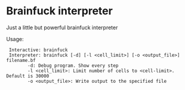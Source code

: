 # Brainfuck interpreter
Just a little but powerful brainfuck interpreter

Usage: 
   

     Interactive: brainfuck
     Interpreter: brainfuck [-d] [-l <cell_limit>] [-o <output_file>] filename.bf
    		-d: Debug program. Show every step
    		-l <cell_limit>: Limit number of cells to <cell-limit>. Default is 30000
            -o <output_file>: Write output to the specified file
